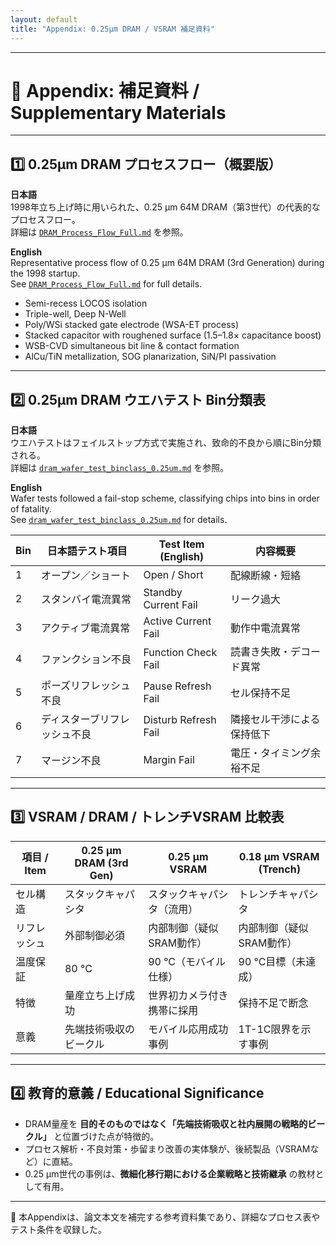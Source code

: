 ```yaml
---
layout: default
title: "Appendix: 0.25µm DRAM / VSRAM 補足資料"
---
```


---

# 📎 Appendix: 補足資料 / Supplementary Materials

---

## 1️⃣ 0.25µm DRAM プロセスフロー（概要版）

**日本語**  
1998年立ち上げ時に用いられた、0.25 µm 64M DRAM（第3世代）の代表的なプロセスフロー。  
詳細は [`DRAM_Process_Flow_Full.md`](../../in1998/DRAM_Process_Flow_Full.md) を参照。  

**English**  
Representative process flow of 0.25 µm 64M DRAM (3rd Generation) during the 1998 startup.  
See [`DRAM_Process_Flow_Full.md`](../../in1998/DRAM_Process_Flow_Full_en.md) for full details.  

- Semi-recess LOCOS isolation  
- Triple-well, Deep N-Well  
- Poly/WSi stacked gate electrode (WSA-ET process)  
- Stacked capacitor with roughened surface (1.5–1.8× capacitance boost)  
- WSB-CVD simultaneous bit line & contact formation  
- AlCu/TiN metallization, SOG planarization, SiN/PI passivation  

---

## 2️⃣ 0.25µm DRAM ウエハテスト Bin分類表

**日本語**  
ウエハテストはフェイルストップ方式で実施され、致命的不良から順にBin分類される。  
詳細は [`dram_wafer_test_binclass_0.25um.md`](../../in1998/dram_wafer_test_binclass_0.25um.md) を参照。  

**English**  
Wafer tests followed a fail-stop scheme, classifying chips into bins in order of fatality.  
See [`dram_wafer_test_binclass_0.25um.md`](../../in1998/dram_wafer_test_binclass_0.25um.md) for details.  

| Bin | 日本語テスト項目 | Test Item (English) | 内容概要 |
|-----|----------------|----------------------|-----------|
| 1   | オープン／ショート | Open / Short | 配線断線・短絡 |
| 2   | スタンバイ電流異常 | Standby Current Fail | リーク過大 |
| 3   | アクティブ電流異常 | Active Current Fail | 動作中電流異常 |
| 4   | ファンクション不良 | Function Check Fail | 読書き失敗・デコード異常 |
| 5   | ポーズリフレッシュ不良 | Pause Refresh Fail | セル保持不足 |
| 6   | ディスターブリフレッシュ不良 | Disturb Refresh Fail | 隣接セル干渉による保持低下 |
| 7   | マージン不良 | Margin Fail | 電圧・タイミング余裕不足 |

---

## 3️⃣ VSRAM / DRAM / トレンチVSRAM 比較表

| 項目 / Item | 0.25 µm DRAM (3rd Gen) | 0.25 µm VSRAM | 0.18 µm VSRAM (Trench) |
|-------------|------------------------|---------------|-------------------------|
| セル構造 | スタックキャパシタ | スタックキャパシタ（流用） | トレンチキャパシタ |
| リフレッシュ | 外部制御必須 | 内部制御（疑似SRAM動作） | 内部制御（疑似SRAM動作） |
| 温度保証 | 80 °C | 90 °C（モバイル仕様） | 90 °C目標（未達成） |
| 特徴 | 量産立ち上げ成功 | 世界初カメラ付き携帯に採用 | 保持不足で断念 |
| 意義 | 先端技術吸収のビークル | モバイル応用成功事例 | 1T-1C限界を示す事例 |

---

## 4️⃣ 教育的意義 / Educational Significance

- DRAM量産を **目的そのものではなく「先端技術吸収と社内展開の戦略的ビークル」** と位置づけた点が特徴的。  
- プロセス解析・不良対策・歩留まり改善の実体験が、後続製品（VSRAMなど）に直結。  
- 0.25 µm世代の事例は、**微細化移行期における企業戦略と技術継承** の教材として有用。  

---

📘 本Appendixは、論文本文を補完する参考資料集であり、詳細なプロセス表やテスト条件を収録した。  
